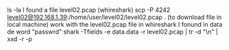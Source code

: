 ls -la
I found a file level02.pcap (whireshark)
scp -P 4242 level02@192.168.1.39:/home/user/level02/level02.pcap . (to download file in local machine)
work with the level02.pcap file in whireshark
I fonund in data de word "passwrd"
shark -Tfields -e data.data -r level02.pcap | tr -d "\n" | xxd -r -p
